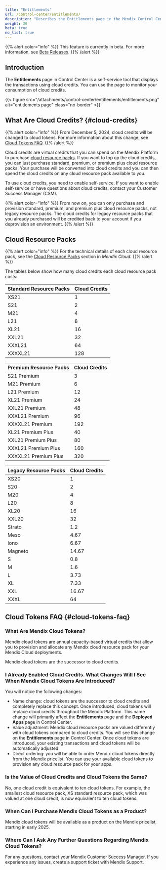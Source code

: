 ```yaml
---
title: "Entitlements"
url: /control-center/entitlements/
description: "Describes the Entitlements page in the Mendix Control Center."
weight: 30
beta: true
no_list: true 
---
```


{{% alert color="info" %}}
This feature is currently in beta. For more information, see [Beta Releases](/releasenotes/beta-features/).
{{% /alert %}}

## Introduction

The **Entitlements** page in Control Center is a self-service tool that displays the transactions using cloud credits. You can use the page to monitor your consumption of cloud credits.

{{< figure src="/attachments/control-center/entitlements/entitlements.png" alt="entitlements page" class="no-border" >}}

## What Are Cloud Credits? {#cloud-credits}

{{% alert color="info" %}}
From December 5, 2024, cloud credits will be changed to cloud tokens. For more information about this change, see [Cloud Tokens FAQ](#cloud-tokens-faq).
{{% /alert %}}

Cloud credits are virtual credits that you can spend on the Mendix Platform to purchase [cloud resource packs](/developerportal/deploy/mendix-cloud-deploy/#resource-pack). If you want to top up the cloud credits, you can just purchase standard, premium, or premium plus cloud resource packs. Your purchase will be converted into cloud credits and you can then spend the cloud credits on any cloud resource pack available to you.

To use cloud credits, you need to enable self-service. If you want to enable self-service or have questions about cloud credits, contact your Customer Success Manager (CSM).

{{% alert color="info" %}}
From now on, you can only purchase and provision standard, premium, and premium plus cloud resource packs, not legacy resource packs. The cloud credits for legacy resource packs that you already purchased will be credited back to your account if you deprovision an environment.
{{% /alert %}}

## Cloud Resource Packs

{{% alert color="info" %}}
For the technical details of each cloud resource pack, see the [Cloud Resource Packs](/developerportal/deploy/mendix-cloud-deploy/#resource-pack) section in *Mendix Cloud*.
{{% /alert %}}

The tables below show how many cloud credits each cloud resource pack costs:

| Standard Resource Packs    | Cloud Credits |
| ------------------------------ | ------------- |
| XS21                           | 1             |
| S21                            | 2             |
| M21                            | 4             |
| L21                            | 8             |
| XL21                           | 16            |
| XXL21                          | 32            |
| XXXL21                         | 64            |
| XXXXL21                        | 128           |

|Premium Resource Packs                  | Cloud Credits |
| ------------------------------ | ------------- |
| S21 Premium                    | 3             |
| M21 Premium                    | 6             |
| L21 Premium                    | 12            |
| XL21 Premium                   | 24            |
| XXL21 Premium                  | 48            |
| XXXL21 Premium                 | 96            |
| XXXXL21 Premium                | 192           |
| XL21 Premium Plus              | 40            |
| XXL21 Premium Plus             | 80            |
| XXXL21 Premium Plus            | 160           |
| XXXXL21 Premium Plus           | 320           |

| Legacy Resource Packs | Cloud Credits |
| ------------------------------ | ------------- |
| XS20    | 1             |
| S20     | 2             |
| M20     | 4             |
| L20     | 8             |
| XL20    | 16            |
| XXL20   | 32            |
| Strato  | 1.2           |
| Meso    | 4.67          |
| Iono    | 6.67          |
| Magneto | 14.67         |
| S       | 0.8           |
| M       | 1.6           |
| L       | 3.73          |
| XL      | 7.33          |
| XXL     | 16.67         |
| XXXL    | 64            |

## Cloud Tokens FAQ {#cloud-tokens-faq}

### What Are Mendix Cloud Tokens?

Mendix cloud tokens are annual capacity-based virtual credits that allow you to provision and allocate any Mendix cloud resource pack for your Mendix Cloud deployments.

Mendix cloud tokens are the successor to cloud credits.

### I Already Enabled Cloud Credits. What Changes Will I See When Mendix Cloud Tokens Are Introduced?

You will notice the following changes:

* Name change: cloud tokens are the successor to cloud credits and completely replace this concept. Once introduced, cloud tokens will replace cloud credits throughout the Mendix Platform. This name change will primarily affect the **Entitlements** page and the **Deployed Apps** page in Control Center.
* Value adjustment: Mendix cloud resource packs are valued differently with cloud tokens compared to cloud credits. You will see this change on the **Entitlements** page in Control Center. Once cloud tokens are introduced, your existing transactions and cloud tokens will be automatically adjusted.
* Direct ordering: you will be able to order Mendix cloud tokens directly from the Mendix pricelist. You can use your available cloud tokens to provision any cloud resource pack for your apps.

### Is the Value of Cloud Credits and Cloud Tokens the Same?

No, one cloud credit is equivalent to ten cloud tokens. For example, the smallest cloud resource pack, XS standard resource pack, which was valued at one cloud credit, is now equivalent to ten cloud tokens.

### When Can I Purchase Mendix Cloud Tokens as a Product?

Mendix cloud tokens will be available as a product on the Mendix pricelist, starting in early 2025.

### Where Can I Ask Any Further Questions Regarding Mendix Cloud Tokens?

For any questions, contact your Mendix Customer Success Manager. If you experience any issues, create a support ticket with Mendix Support.
